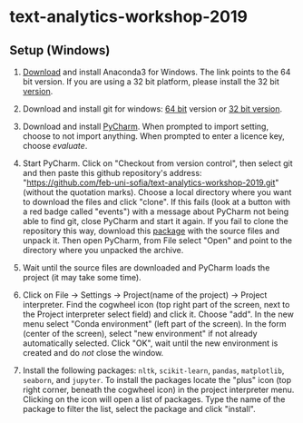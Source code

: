# text-analytics-workshop-2019

## Setup (Windows)

1. [Download](https://repo.anaconda.com/archive/Anaconda3-2019.10-Windows-x86_64.exe) and install Anaconda3 for Windows. The link points to the 64 bit version. If you are using a 32 bit platform, please install the 32 bit [version](https://repo.anaconda.com/archive/Anaconda3-2019.10-Windows-x86.exe).

2. Download and install git for windows: [64 bit](https://github.com/git-for-windows/git/releases/download/v2.24.0.windows.2/Git-2.24.0.2-64-bit.exe) version or [32 bit version](https://github.com/git-for-windows/git/releases/download/v2.24.0.windows.2/Git-2.24.0.2-32-bit.exe).

3. Download and install [PyCharm](https://www.jetbrains.com/pycharm/download/). When prompted to import setting, choose to not import anything. When prompted to enter a licence key, choose _evaluate_.

4. Start PyCharm. Click on "Checkout from version control", then select git and then paste this github repository's address: "https://github.com/feb-uni-sofia/text-analytics-workshop-2019.git" (without the quotation marks).
Choose a local directory where you want to download the files and click "clone". If this fails (look at a button with a red badge called "events") with a message about PyCharm not being able to find git, close PyCharm and start it again. If you fail to clone the repository this way, download this [package](https://github.com/feb-uni-sofia/text-analytics-workshop-2019/archive/16.10.zip) with the source files and unpack it. Then open PyCharm, from File select "Open" and point to the directory where you unpacked the archive.

5. Wait until the source files are downloaded and PyCharm loads the project (it may take some time).

6. Click on File -> Settings -> Project(name of the project) -> Project interpreter. Find the cogwheel icon (top right part of the screen, next to the  Project interpreter select field) and click it. Choose "add". In the new menu select "Conda environment" (left part of the screen). In the form (center of the screen), select "new environment" if not already automatically selected. Click "OK", wait until the new environment is created and do _not_ close the window.

7. Install the following packages: `nltk`, `scikit-learn`, `pandas`, `matplotlib`, `seaborn`, and `jupyter`. To install the packages locate the "plus" icon (top right corner, beneath the cogwheel icon) in the project interpreter menu. Clicking on the icon
will open a list of packages. Type the name of the package to filter the list, select the package and click "install".

